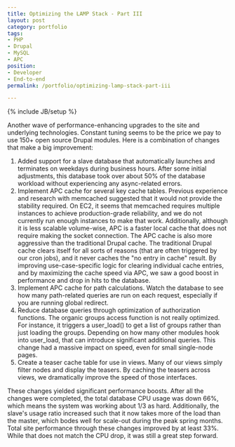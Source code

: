 ```yaml
---
title: Optimizing the LAMP Stack - Part III
layout: post
category: portfolio
tags:
- PHP
- Drupal
- MySQL
- APC
position:
- Developer
- End-to-end
permalink: /portfolio/optimizing-lamp-stack-part-iii

---
```

{% include JB/setup %}
<div id="node-122" class="node node-portfolio node-promoted">
  <div class="content clearfix">
    <div class="field field-name-body field-type-text-with-summary field-label-hidden"><div class="field-items"><div class="field-item even"><p>Another wave of performance-enhancing upgrades to the site and underlying technologies. Constant tuning seems to be the price we pay to use 150+ open source Drupal modules. Here is a combination of changes that make a big improvement:</p>
<!--break-->
<ol>
    <li>Added support for a slave database that automatically launches and terminates on weekdays during business hours. After some initial adjustments, this database took over about 50% of the database workload without experiencing any async-related errors.</li>
    <li>Implement APC cache for several key cache tables. Previous experience and research with memcached suggested that it would not provide the stability required. On EC2, it seems that memcached requires multiple instances to achieve production-grade reliability, and we do not currently run enough instances to make that work. Additionally, although it is less scalable volume-wise, APC is a faster local cache that does not require making the socket connection. The APC cache is also more aggressive than the traditional Drupal cache. The traditional Drupal cache clears itself for all sorts of reasons (that are often triggered by our cron jobs), and it never caches the &quot;no entry in cache&quot; result. By improving use-case-specific logic for clearing individual cache entries, and by maximizing the cache speed via APC, we saw a good boost in performance and drop in hits to the database.</li>
    <li>Implement APC cache for path calculations. Watch the database to see how many path-related queries are run on each request, especially if you are running global redirect.</li>
    <li>Reduce database queries through optimization of authorization functions. The organic groups access function is not really optimized. For instance, it triggers a user_load() to get a list of groups rather than just loading the groups. Depending on how many other modules hook into user_load, that can introduce significant additional queries. This change had a massive impact on speed, even for small single-node pages.</li>
    <li>Create a teaser cache table for use in views. Many of our views simply filter nodes and display the teasers. By caching the teasers across views, we dramatically improve the speed of those interfaces.</li>
</ol>
<p>These changes yielded significant performance boosts. After all the changes were completed, the total database CPU usage was down 66%, which means the system was working about 1/3 as hard. Additionally, the slave's usage ratio increased such that it now takes more of the load than the master, which bodes well for scale-out during the peak spring months. Total site performance through these changes improved by at least 33%. While that does not match the CPU drop, it was still a great step forward.</p>
<p>
<meta http-equiv="content-type" content="text/html; charset=utf-8" /></p>
<div class="clear-block" style="display: block; ">
<div class="meta">&nbsp;</div>
</div>
<p>&nbsp;</p></div></div></div>  </div>
</div>
